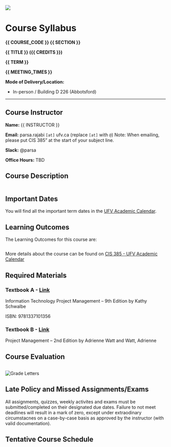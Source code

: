![](../images/header.jpg)

<!-- ![](../images/UBCO_CMPS_header.jpg) -->

# Course Syllabus

<!-- Below is the official Langara-mandated Course Syllabus for {{ COURSE_CODE }}.
Elements of this document are **fixed** and unchanging. -->
<!-- Additional details about the course are available on the {{ '[course website]({link})'.format(link=CANVAS_LINK.replace('CANVAS_ID',CANVAS_ID))}}. -->

**{{ COURSE_CODE }} {{ SECTION }}**

**{{ TITLE }} ({{ CREDITS }})**

**{{ TERM }}**

**{{ MEETING_TIMES }}**

**Mode of Delivery/Location:**  
- In-person / Building D 226 (Abbotsford)
---
## Course Instructor

**Name:** {{ INSTRUCTOR }}

**Email:** parsa.rajabi `[at]` ufv.ca (replace `[at]` with `@`)
Note: When emailing, please put CIS 385” at the start of your subject line.

**Slack:** @parsa

**Office Hours:** TBD
<!-- 12:30 - 13:30pm on Saturdays - [Book a session](https://calendly.com/parsa-rajabi/cpsc-2350-office-hour) beforehand  -->

<!-- **Phone:** {{ PHONE }} -->

<!-- **Mode of Delivery:** Online (All course activities and assessments, including the Final Exam, will be conducted Online.) -->


## Course Description

```{include} syllabus_bits/calendar_entry.md
```

## Important Dates

You will find all the important term dates in the [UFV Academic Calendar](https://www.ufv.ca/calendar/current/).

## Learning Outcomes

The Learning Outcomes for this course are:

```{include} syllabus_bits/course_LOs.md
```

More details about the course can be found on [CIS 385 - UFV Academic Calendar](https://www.ufv.ca/calendar/current/CourseDescriptions/CIS.htm#:~:text=Linux%2Dbased%20system.-,CIS%20385,-3%20credits)

## Required Materials

### Textbook A - [Link](https://www.cengage.ca/c/information-technology-project-management-9e-schwalbe/9781337101356/)
Information Technology Project Management – 9th Edition
by Kathy Schwalbe

ISBN: 9781337101356

### Textbook B - [Link](https://opentextbc.ca/projectmanagement/)
Project Management – 2nd Edition
by Adrienne Watt and Watt, Adrienne

## Course Evaluation

```{include} syllabus_bits/grading_practices_detailed.md
```

![Grade Letters](../images/grade_letters.png)

<!-- ## Passing Criteria

```{include} syllabus_bits/passing_requirement.md
``` -->

## Late Policy and Missed Assignments/Exams

All assignments, quizzes, weekly activites and exams must be submitted/completed on their designated due dates. Failure to not meet deadlines will result in a mark of zero, except under extraodinary circumstacnes on a case-by-case basis as approved by the instructor (with valid documentation).

## Tentative Course Schedule

```{include} syllabus_bits/schedule_topics.md
```

<!-- ```{include} syllabus_bits/policies.md
``` -->